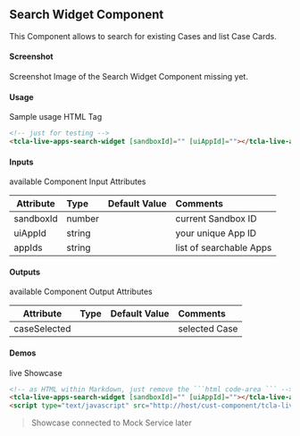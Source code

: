 ## Search Widget Component
This Component allows to search for existing Cases and list Case Cards.

#### Screenshot
Screenshot Image of the Search Widget Component missing yet.

#### Usage
Sample usage HTML Tag

```html
<!-- just for testing -->
<tcla-live-apps-search-widget [sandboxId]="" [uiAppId]=""></tcla-live-apps-search-widget>
```

#### Inputs
available Component Input Attributes

| Attribute         | Type                          | Default Value | Comments                                        |
| ----------------- |:----------------------------- |:------------- |:----------------------------------------------- |
| sandboxId         | number                        |               | current Sandbox ID                              |
| uiAppId           | string                        |               | your unique App ID                              |
| appIds            | string                        |               | list of searchable Apps                         |

#### Outputs
available Component Output Attributes

| Attribute         | Type                          | Default Value | Comments                                        |
| ----------------- |:----------------------------- |:------------- |:----------------------------------------------- |
| caseSelected      |                               |               | selected Case                                   |

#### Demos
live Showcase

```html
<!-- as HTML within Markdown, just remove the ```html code-area ``` -->
<tcla-live-apps-search-widget [sandboxId]="" [uiAppId]=""></tcla-live-apps-search-widget>
<script type="text/javascript" src="http://host/cust-component/tcla-live-apps-search-widget.js"></script>
```

> Showcase connected to Mock Service later


